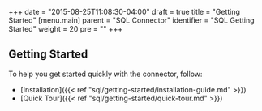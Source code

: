 +++
date = "2015-08-25T11:08:30-04:00"
draft = true
title = "Getting Started"
[menu.main]
  parent = "SQL Connector"
  identifier = "SQL Getting Started"
  weight = 20
  pre = "<i class='fa fa-road'></i>"
+++

## Getting Started

To help you get started quickly with the connector, follow:

  * [Installation]({{< ref "sql/getting-started/installation-guide.md" >}})
  * [Quick Tour]({{< ref "sql/getting-started/quick-tour.md" >}})
